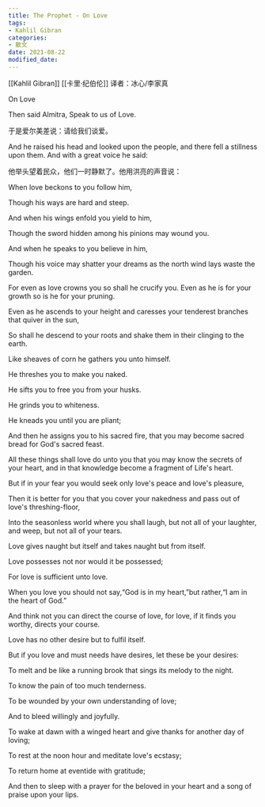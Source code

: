 ```yaml
---
title: The Prophet - On Love
tags: 
- Kahlil Gibran
categories:
- 散文
date: 2021-08-22
modified_date: 
---
```


[[Kahlil Gibran]] [[卡里·纪伯伦]]
译者：冰心/李家真

On Love

Then said Almitra, Speak to us of Love.

于是爱尔美差说：请给我们谈爱。

And he raised his head and looked upon the people, and there fell a stillness upon them. And with a great voice he said:

他举头望着民众，他们一时静默了。他用洪亮的声音说：

When love beckons to you follow him,

Though his ways are hard and steep.

And when his wings enfold you yield to him,

Though the sword hidden among his pinions may wound you.

And when he speaks to you believe in him,

Though his voice may shatter your dreams as the north wind lays waste the garden.

For even as love crowns you so shall he crucify you. Even as he is for your growth so is he for your pruning.

Even as he ascends to your height and caresses your tenderest branches that quiver in the sun,

So shall he descend to your roots and shake them in their clinging to the earth.

Like sheaves of corn he gathers you unto himself.

He threshes you to make you naked.

He sifts you to free you from your husks.

He grinds you to whiteness.

He kneads you until you are pliant;

And then he assigns you to his sacred fire, that you may become sacred bread for God's sacred feast.

All these things shall love do unto you that you may know the secrets of your heart, and in that knowledge become a fragment of Life's heart.

But if in your fear you would seek only love's peace and love's pleasure,

Then it is better for you that you cover your nakedness and pass out of love's threshing-floor,

Into the seasonless world where you shall laugh, but not all of your laughter, and weep, but not all of your tears.

Love gives naught but itself and takes naught but from itself.

Love possesses not nor would it be possessed;

For love is sufficient unto love.

When you love you should not say,“God is in my heart,”but rather,“I am in the heart of God.”

And think not you can direct the course of love, for love, if it finds you worthy, directs your course.

Love has no other desire but to fulfil itself.

But if you love and must needs have desires, let these be your desires:

To melt and be like a running brook that sings its melody to the night.

To know the pain of too much tenderness.

To be wounded by your own understanding of love;

And to bleed willingly and joyfully.

To wake at dawn with a winged heart and give thanks for another day of loving;

To rest at the noon hour and meditate love's ecstasy;

To return home at eventide with gratitude;

And then to sleep with a prayer for the beloved in your heart and a song of praise upon your lips.
